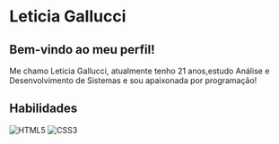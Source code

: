 # Leticia Gallucci

## Bem-vindo ao meu perfil!
Me chamo Leticia Gallucci, atualmente tenho 21 anos,estudo Análise e Desenvolvimento de Sistemas e sou apaixonada por programação!

## Habilidades
![HTML5](https://img.shields.io/badge/HTML5-000?style=for-the-badge&logo=html5)
![CSS3][def]

[def]: https://img.shields.io/badge/CSS3-000?style=for-the-badge&logo=css3&logoColor=264CE4



